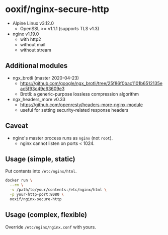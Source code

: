  # ooxif/nginx-secure-http

- Alpine Linux v3.12.0
    - OpenSSL >= v1.1.1 (supports TLS v1.3)
- nginx v1.19.0
    - with http2
    - without mail
    - without stream

## Additional modules

- ngx_brotli (master 2020-04-23)
    - https://github.com/google/ngx_brotli/tree/25f86f0bac1101b6512135eac5f93c49c63609e3
    - Brotli: a generic-purpose lossless compression algorithm
- ngx_headers_more v0.33
    - https://github.com/openresty/headers-more-nginx-module
    - useful for setting security-related response headers

## Caveat

- nginx's master process runs as `nginx` (not `root`).
    - nginx cannot listen on ports < 1024.

## Usage (simple, static)

Put contents into `/etc/nginx/html`.

```sh
docker run \
  --rm \
  -v /path/to/your/contents:/etc/nginx/html \
  -p your-http-port:8080 \
  ooxif/nginx-secure-http
```

## Usage (complex, flexible)

Override `/etc/nginx/nginx.conf` with yours.
